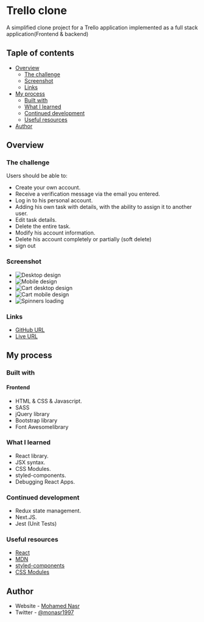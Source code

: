 ﻿# Trello clone

A simplified clone project for a Trello application implemented as a full stack application(Frontend & backend)

## Taple of contents

- [Overview](#overview)
  - [The challenge](#the-challenge)
  - [Screenshot](#screenshot)
  - [Links](#links)
- [My process](#my-process)
  - [Built with](#built-with)
  - [What I learned](#what-i-learned)
  - [Continued development](#continued-development)
  - [Useful resources](#useful-resources)
- [Author](#author)

## Overview

### The challenge

Users should be able to:

- Create your own account.
- Receive a verification message via the email you entered.
- Log in to his personal account.
- Adding his own task with details, with the ability to assign it to another user.
- Edit task details.
- Delete the entire task.
- Modify his account information.
- Delete his account completely or partially (soft delete)
- sign out

### Screenshot

- ![Desktop design](./screenshots/desktop-design.png)
- ![Mobile design](./screenshots/mobile-design.png)
- ![Cart desktop design](./screenshots/cart-desktop-design.png)
- ![Cart mobile design](./screenshots/cart-mobile-design.png)
- ![Spinners loading](./screenshots/spinners-loading.png)

### Links

- [GitHub URL](https://github.com/mhmdnsr-dev/trello-app)
- [Live URL](https://trello-app-vblq.onrender.com/)

## My process

### Built with

#### Frontend

- HTML & CSS & Javascript.
- SASS
- jQuery library
- Bootstrap library
- Font Awesomelibrary

### What I learned

- React library.
- JSX syntax.
- CSS Modules.
- styled-components.
- Debugging React Apps.

### Continued development

- Redux state management.
- Next.JS.
- Jest (Unit Tests)

### Useful resources

- [React](https://react.dev)
- [MDN](https://developer.mozilla.org/en-US/)
- [styled-components](https://styled-components.com/)
- [CSS Modules](https://github.com/css-modules/css-modules)

## Author

- Website - [Mohamed Nasr](https://linkedin.com/in/monasr1997)
- Twitter - [@monasr1997](https://www.twitter.com/monasr1997)
